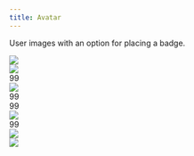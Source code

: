 ```yaml
---
title: Avatar
---
```


User images with an option for placing a badge.

<div class="doc-example">
    <div class="tp-avatar tp-avatar--xlarge">
        <img src="//www.placecage.com/130/130" class="tp-avatar__img">
        <div class="tp-avatar__badge tp-avatar__badge--hired"></div>
    </div>
</div>

<div class="doc-example">
    <div class="tp-avatar tp-avatar--xlarge">
        <img src="//www.placecage.com/130/130" class="tp-avatar__img">
        <div class="tp-avatar__badge tp-avatar__badge--notification">99</div>
    </div>
</div>

<div class="doc-example">
    <div class="tp-avatar tp-avatar--large">
        <img src="//www.placecage.com/130/130" class="tp-avatar__img">
        <div class="tp-avatar__badge tp-avatar__badge--notification">99</div>
    </div>
</div>

<div class="doc-example">
    <div class="tp-avatar tp-avatar--medium">
        <div class="tp-avatar__badge tp-avatar__badge--notification">99</div>
        <img src="//www.placecage.com/130/130" class="tp-avatar__img">
    </div>
</div>

<div class="doc-example">
    <div class="tp-avatar tp-avatar--small">
        <div class="tp-avatar__badge tp-avatar__badge--notification">99</div>
        <img src="//www.placecage.com/130/130" class="tp-avatar__img">
    </div>
</div>

<div class="doc-example">
    <div class="tp-avatar tp-avatar--xsmall">
        <img src="//www.placecage.com/130/130" class="tp-avatar__img">
    </div>
</div>

